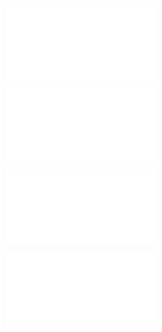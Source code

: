 ![@](steps/Updated%20Concept.054c87d1.md)

![@](steps/Prompt.ed6a013a.md)

![@](steps/response.f7e29d22.md)

![@](steps/Prompt.fb2e65b0.md)